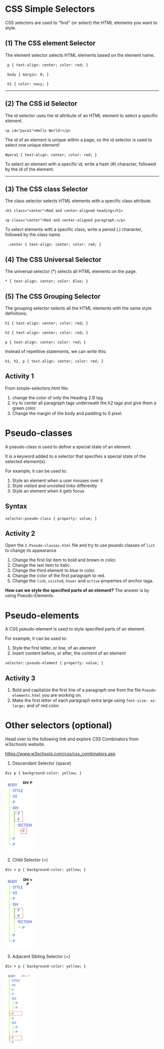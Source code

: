 # CSS Simple Selectors
CSS selectors are used to "find" (or select) the HTML elements you want to style.

## (1) The CSS element Selector

The element selector selects HTML elements based on the element name.

`
p {
  text-align: center;
  color: red;
}`

`
body {
  margin: 0;
}`

`
  h1 {
    color: navy;
}`

_______

## (2) The CSS id Selector

The id selector uses the id attribute of an HTML element to select a specific element.

`<p id="para1">Hello World!</p>`

The id of an element is unique within a page, so the id selector is used to select one unique element!


`
#para1 {
  text-align: center;
  color: red;
}
`

To select an element with a specific id, write a hash (*#*) character, followed by the id of the element.

____

## (3) The CSS class Selector

The class selector selects HTML elements with a specific class attribute.



`<h1 class="center">Red and center-aligned heading</h1>`

`<p class="center">Red and center-aligned paragraph.</p>`


To select elements with a specific class, write a period (.) character, followed by the class name.

`
.center {
  text-align: center;
  color: red;
}`


## (4) The CSS Universal Selector
The universal selector (*) selects all HTML elements on the page.

`* {
  text-align: center;
  color: blue;
}`

## (5) The CSS Grouping Selector

The grouping selector selects all the HTML elements with the same style definitions.

`h1 {
  text-align: center;
  color: red;
}`

`h2 {
  text-align: center;
  color: red;
}`

`p {
  text-align: center;
  color: red;
}`

Instead of repetitive statements, we can write this:

`h1, h2, p {
  text-align: center;
  color: red;
}`


## Activity 1

From simple-selectors.html file:
1. change the color of only the Heading 2.B tag
2. try to center all paragraph tags underneath the h2 tags and give them a green color. 
3. Change the margin of the body and padding to 0 pixel.


# Pseudo-classes


A pseudo-class is used to define a special state of an element.

It is a keyword added to a selector that specifies a special state of the selected element(s). 

For example, it can be used to:

1. Style an element when a user mouses over it
2. Style visited and unvisited links differently
3. Style an element when it gets focus

## Syntax

`selector:pseudo-class {
  property: value;
}`

## Activity 2

Open the `2.Pseudo-classes.html` file and try to use psuedo classes of `list` to change its appearance
1. Change the first list item to bold and brown in color.
2. Change the last item to italic.
3. Change the third element to blue in color.
4. Change the color of the first paragraph to red.
5. Change the `link`, `visited`, `hover` and `active` properties of anchor taga. 


**How can we style the specified parts of an element?** The answer is by using Pseudo-Elements.

# Pseudo-elements

A CSS pseudo-element is used to style specified parts of an element.

For example, it can be used to:

1. Style the first letter, or line, of an element
2. Insert content before, or after, the content of an element

`selector::pseudo-element {
  property: value;
}`

## Activity 3
1. Bold and capitalize the first line of a paragraph one from the file `Pseudo-elements.html` you are working on.
2. Make the first letter of each paragraph extra large using `font-size: xx-large;` and of red color.


# Other selectors (optional)

Head over to the following link and explore CSS Combinators
from w3schools website. 

https://www.w3schools.com/css/css_combinators.asp

1. Descendant Selector (space)

`div p {
  background-color: yellow;
}`
<!-- ![alt text](decendant(space).png "Title") -->
<img src="decendant(space).png" width="100"/> <br>


2. Child Selector (>)

`div > p {
  background-color: yellow;
}`

<!-- ![alt text](child_selector.png "Title") -->
<img src="child_selector.png" width="100"/> <br>

3. Adjacent Sibling Selector (+)

`div + p {
  background-color: yellow;
}`
<!-- ![alt text](sibling.png "Title") -->
<img src="sibling.png" width="100"/> <br>


  

















